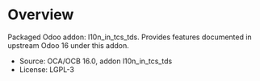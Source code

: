 # Overview

Packaged Odoo addon: l10n_in_tcs_tds. Provides features documented in upstream Odoo 16 under this addon.

- Source: OCA/OCB 16.0, addon l10n_in_tcs_tds
- License: LGPL-3
